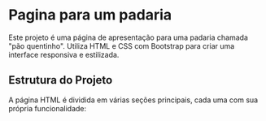 # Pagina para um padaria
Este projeto é uma página de apresentação para uma padaria chamada "pão quentinho". Utiliza HTML e CSS com Bootstrap para criar uma interface responsiva e estilizada.

## Estrutura do Projeto
A página HTML é dividida em várias seções principais, cada uma com sua própria funcionalidade:
